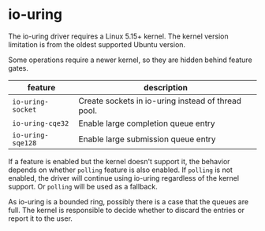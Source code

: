 # io-uring

The io-uring driver requires a Linux 5.15+ kernel. The kernel version limitation is from the oldest supported Ubuntu version.

Some operations require a newer kernel, so they are hidden behind feature gates.

| feature           | description                                        |
| ----------------- | -------------------------------------------------- |
| `io-uring-socket` | Create sockets in io-uring instead of thread pool. |
| `io-uring-cqe32`  | Enable large completion queue entry                |
| `io-uring-sqe128` | Enable large submission queue entry                |

If a feature is enabled but the kernel doesn't support it, the behavior depends on whether `polling` feature is also enabled. If `polling` is not enabled, the driver will continue using io-uring regardless of the kernel support. Or `polling` will be used as a fallback.

As io-uring is a bounded ring, possibly there is a case that the queues are full. The kernel is responsible to decide whether to discard the entries or report it to the user.
